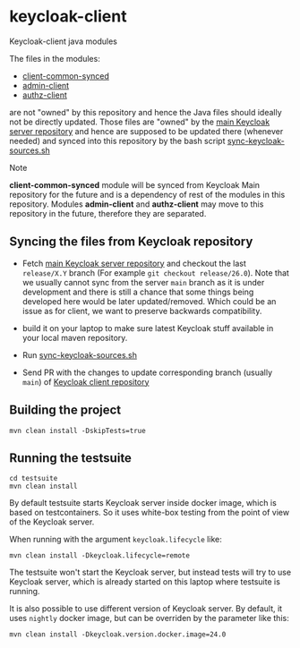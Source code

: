 # keycloak-client

Keycloak-client java modules

The files in the modules:

* [client-common-synced](client-common-synced)
* [admin-client](admin-client)
* [authz-client](authz-client)

are not "owned" by this repository and hence the Java files should ideally not be directly updated. Those files are "owned" by the [main Keycloak server repository](https://github.com/keycloak/keycloak)
and hence are supposed to be updated there (whenever needed) and synced into this repository by the bash script [sync-keycloak-sources.sh](.github/scripts/sync-keycloak-sources.sh)

> [!NOTE] 
> **client-common-synced** module will be synced from Keycloak Main repository for the future and is a dependency of rest of the modules in this repository. Modules **admin-client** and **authz-client** may move to this repository in the future, therefore they are separated.

## Syncing the files from Keycloak repository

* Fetch [main Keycloak server repository](https://github.com/keycloak/keycloak) and checkout the last `release/X.Y` branch (For example `git checkout release/26.0`). Note that we usually cannot
sync from the server `main` branch as it is under development and there is still a chance that some things being developed here would be later updated/removed. Which could be an issue as for client, we
want to preserve backwards compatibility.

* build it on your laptop to make sure latest Keycloak stuff available in your local maven repository.

* Run [sync-keycloak-sources.sh](.github/scripts/sync-keycloak-sources.sh)

* Send PR with the changes to update corresponding branch (usually `main`) of [Keycloak client repository](https://github.com/keycloak/keycloak-client)

## Building the project

```
mvn clean install -DskipTests=true
```

## Running the testsuite

```
cd testsuite
mvn clean install
```

By default testsuite starts Keycloak server inside docker image, which is based on testcontainers. So it uses white-box testing from the point of view of the Keycloak server. 

When running with the argument `keycloak.lifecycle` like:

```
mvn clean install -Dkeycloak.lifecycle=remote
```

The testsuite won't start the Keycloak server, but instead tests will try to use Keycloak server, which is already started on this laptop where testsuite is running.

It is also possible to use different version of Keycloak server. By default, it uses `nightly` docker image, but can be overriden by the parameter like this:

```
mvn clean install -Dkeycloak.version.docker.image=24.0
```

